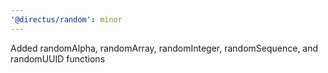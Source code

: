 ```yaml
---
'@directus/random': minor
---
```


Added randomAlpha, randomArray, randomInteger, randomSequence, and randomUUID functions
